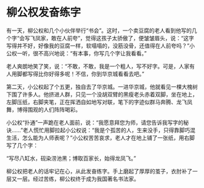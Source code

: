 # 柳公权发奋练字

有一天，柳公权和几个小伙伴举行“书会”。这时，一个卖豆腐的老人看到他写的几个字“会写飞凤家，敢在人前夸”，觉得这孩子太骄傲了，便皱皱眉头，说：“这字写得并不好，好像我的豆腐一样，软塌塌的，没筋没骨，还值得在人前夸吗？”小公权一听，很不高兴地说：“有本事，你写几个字让我看看。” 

老人爽朗地笑了笑，说：“不敢，不敢，我是一个粗人，写不好字。可是，人家有人用脚都写得比你好得多呢！不信，你到华京城看看去吧。” 

第二天，小公权起了个五更，独自去了华京城。一进华京城，他就看见一棵大槐树下围了许多人。他挤进人群，只见一个没胡双臂的黑瘦老头赤着双脚，坐在地上，左脚压纸，右脚夹笔，正在挥洒自如地写对联，笔下的字迹似群马奔腾、龙飞凤舞，博得围观的人们阵阵喝彩。 

小公权“扑通”一声跪在老人面前，说：“我愿意拜您为师，请您告诉我写字的秘诀……”老人慌忙用脚拉起小公权说：“我是个孤苦的人，生来没手，只得靠脚巧混生活，怎么能为人师表呢？”小公权苦苦哀求，老人才在地上铺了一张纸，用右脚写了几个字： 

“写尽八缸水，砚染涝池黑；博取百家长，始得龙凤飞。” 

柳公权把老人的话牢记在心，从此发奋练字。手上磨起了厚厚的茧子，衣肘补了一层又一层。经过苦练，柳公权终于成为我国著名书法家。
 